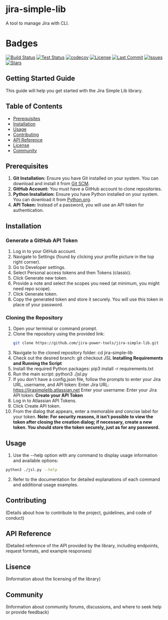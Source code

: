  # jira-simple-lib
A tool to manage Jira with CLI.

# Badges


[![Build Status](https://img.shields.io/github/workflow/status/yourusername/jira-simple-lib/CI/main)](https://github.com/yourusername/jira-simple-lib/actions/workflows/main.yml)
[![Test Status](https://img.shields.io/github/workflow/status/yourusername/jira-simple-lib/Tests/main?label=tests)](https://github.com/yourusername/jira-simple-lib/actions/workflows/tests.yml)
[![codecov](https://codecov.io/gh/yourusername/jira-simple-lib/branch/main/graph/badge.svg)](https://codecov.io/gh/yourusername/jira-simple-lib)
[![License](https://img.shields.io/github/license/yourusername/jira-simple-lib)](https://github.com/yourusername/jira-simple-lib/blob/main/LICENSE)
[![Last Commit](https://img.shields.io/github/last-commit/yourusername/jira-simple-lib)](https://github.com/yourusername/jira-simple-lib/commits/main)
[![Issues](https://img.shields.io/github/issues/yourusername/jira-simple-lib)](https://github.com/yourusername/jira-simple-lib/issues)
[![Stars](https://img.shields.io/github/stars/yourusername/jira-simple-lib)](https://github.com/yourusername/jira-simple-lib/stargazers)


## Getting Started Guide

This guide will help you get started with the Jira Simple Lib library.

## Table of Contents

- [Prerequisites](#Prerequisites)
- [Installation](#installation)
- [Usage](#usage)
- [Contributing](#contributing)
- [API Reference](#api-reference)
- [License](#license)
- [Community](#community)

## Prerequisites

1. **Git Installation:** Ensure you have Git installed on your system. You can download and install it from [Git SCM](https://git-scm.com/).
2. **GitHub Account:** You must have a GitHub account to clone repositories.
3. **Python Installation:** Ensure you have Python installed on your system. You can download it from [Python.org](https://www.python.org/).
4. **API Token:** Instead of a password, you will use an API token for authentication.

## Installation

### Generate a GitHub API Token

1. Log in to your GitHub account.
2. Navigate to Settings (found by clicking your profile picture in the top right corner).
3. Go to Developer settings.
4. Select Personal access tokens and then Tokens (classic).
5. Click Generate new token.
6. Provide a note and select the scopes you need (at minimum, you might need repo scope).
7. Click Generate token.
8. Copy the generated token and store it securely. You will use this token in place of your password.

### Cloning the Repository

1. Open your terminal or command prompt.
2. Clone the repository using the provided link:
   ```sh
   git clone https://github.com/jira-power-tools/jira-simple-lib.git
3. Navigate to the cloned repository folder:
   cd jira-simple-lib
4. Check out the desired branch:
   git checkout JSL
**Installing Requirements and Running the Script**
1. Install the required Python packages:
   pip3 install -r requirements.txt
2. Run the main script:
   python3 ./jsl.py
3. If you don't have a config.json file, follow the prompts to enter your Jira URL, username, and API token:
    Enter Jira URL: https://jirasimplelib.atlassian.net
    Enter your username:
    Enter your Jira API token:
**Create your API Token**
1. Log in to Atlassian API Tokens.
2. Click Create API token.
3. From the dialog that appears, enter a memorable and concise label for your token.
**Note: For security reasons, it isn't possible to view the token after closing the creation dialog; if necessary, create a new token. You should store the token securely, just as for any password.**

## Usage

1. Use the --help option with any command to display usage information and available options:
```sh
python3 ./jsl.py --help
```
2. Refer to the documentation for detailed explanations of each command and additional usage examples.

## Contributing

(Details about how to contribute to the project, guidelines, and code of conduct)

## API Reference

(Detailed reference of the API provided by the library, including endpoints, request formats, and example responses)

## Lisence

(Information about the licensing of the library)

## Community

(Information about community forums, discussions, and where to seek help or provide feedback)



